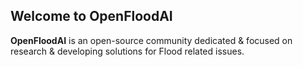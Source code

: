 ## Welcome to OpenFloodAI

**OpenFloodAI** is an open-source community dedicated & focused on research & developing solutions for Flood related issues.
